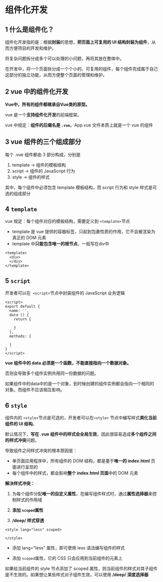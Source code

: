 # 组件化开发

## 1 什么是组件化？

组件化开发指的是：根据**封装**的思想，**把页面上可复用的 UI 结构封装为组件**，从而方便项目的开发和维护。

将复杂问题拆分成多个可以处理的小问题，再将其放在整体中。

在开发中，将一个页面拆分成一个个小的、可复用的组件，每个组件完成属于自己这部分的独立功能，从而方便整个页面的管理和维护。

## 2 vue 中的组件化开发

**Vue中，所有的组件都继承自Vue类的原型。**

vue 是一个**支持组件化开发**的前端框架。

 vue 中规定：**组件的后缀名是 `.vue`**。App.vue 文件本质上就是一个 vue 的组件

## 3 vue 组件的三个组成部分

每个 .vue 组件都由 3 部分构成，分别是

1. template -> 组件的模板结构
2. script -> 组件的 JavaScript 行为
3. style -> 组件的样式

其中，每个组件中必须包含 template 模板结构，而 script 行为和 style 样式是可选的组成部分

## 4 `template`

vue 规定：每个组件对应的模板结构，需要定义到 `<template>`节点

- template 是 vue 提供的容器标签，只起到包裹性质的作用，它不会被渲染为真正的 DOM 元素
- template 中**只能包含唯一的根节点**，一般写在div中

```vue
<template>
  <div>
  </div>
</template>
```

## 5 `script`

开发者可以在` <script>`节点中封装组件的 JavaScript 业务逻辑

```vue
<script>
export default {
  name: '',
  data () {
    return {

    }
  },
  methods: {

  }
}
</script>
```

**vue 组件中的 data 必须是一个函数，不能直接指向一个数据对象。**

否则会导致多个组件实例共用同一份数据的问题。

如果组件中的data中的是一个对象，到时候创建的组件实例都会指向一个相同的对象。而组件不应该相互影响。

## 6 `style`

组件内的 `<style>`节点是可选的，开发者可以在`<style>` 节点中编写样式**美化当前组件的 UI 结构**。

默认情况下，**写在 .vue 组件中的样式会全局生效**，因此很容易造成**多个组件之间的样式冲突**问题。

导致组件之间样式冲突的根本原因是：

- 单页面应用程序中，所有组件的 DOM 结构，都是基于**唯一的 index.html** 页面进行呈现的
- 每个组件中的样式，都会影响**整个 index.html 页面**中的 DOM 元素

**解决样式冲突：**

1. 为每个组件分配**唯一的自定义属性**，在编写组件样式时，通过**属性选择器**来控制样式的作用域

2. **添加 `scoped`属性**
3. **/deep/ 样式穿透**

```
<style lang="less" scoped>

</style>
```

- 添加 lang="less" 属性，即可使用 less 语法编写组件的样式

- 添加 `scoped`属性，它的 CSS 只会应用到当前组件的元素上

如果给当前组件的 style 节点添加了 scoped 属性，则当前组件的样式对其子组件是不生效的。如果想让某些样式对子组件生效，可以使用 **/deep/ 深度选择器**

